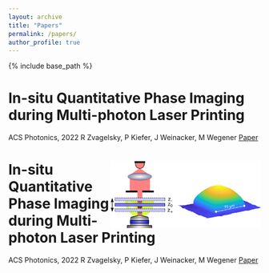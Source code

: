 ```yaml
---
layout: archive
title: "Papers"
permalink: /papers/
author_profile: true
---
```


{% include base_path %}

# In-situ Quantitative Phase Imaging during Multi-photon Laser Printing
ACS Photonics, 2022
R Zvagelsky, P Kiefer, J Weinacker, M Wegener
[Paper](https://pubs.acs.org/doi/10.1021/acsphotonics.3c00625)
# <img align="right" src="/images/images_large_ph3c00625_0006.jpeg" width="300">

# In-situ Quantitative Phase Imaging during Multi-photon Laser Printing
ACS Photonics, 2022
R Zvagelsky, P Kiefer, J Weinacker, M Wegener
[Paper](https://pubs.acs.org/doi/10.1021/acsphotonics.3c00625)

